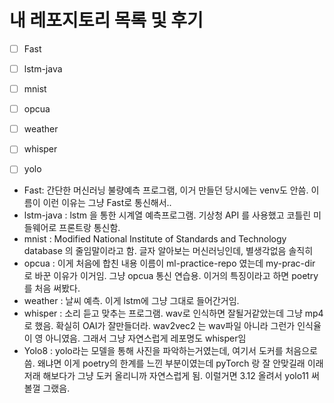 # 내 레포지토리 목록 및 후기

- [ ] Fast
- [ ] lstm-java
- [ ] mnist
- [ ] opcua
- [ ] weather
- [ ] whisper
- [ ] yolo



- Fast: 간단한 머신러닝 불량예측 프로그램, 이거 만들던 당시에는 venv도 안씀. 이름이 이런 이유는 그냥 Fast로 통신해서..
- lstm-java : lstm 을 통한 시계열 예측프로그램. 기상청 API 를 사용했고 코틀린 미들웨어로 프론트랑 통신함.
- mnist : Modified National Institute of Standards and Technology database 의 줄임말이라고 함. 글자 알아보는 머신러닝인데, 별생각없음 솔직히
- opcua : 이게 처음에 합친 내용 이름이 ml-practice-repo 였는데 my-prac-dir 로 바꾼 이유가 이거임. 그냥 opcua 통신 연습용. 이거의 특징이라고 하면 poetry 를 처음 써봤다.
- weather : 날씨 예측. 이게 lstm에 그냥 그대로 들어간거임. 
- whisper : 소리 듣고 맞추는 프로그램. wav로 인식하면 잘될거같았는데 그냥 mp4로 했음. 확실히 OAI가 잘만들더라. wav2vec2 는 wav파일 아니라 그런가 인식율이 영 아니였음. 그래서 그냥 자연스럽게 레포명도 whisper임
- Yolo8 : yolo라는 모델을 통해 사진을 파악하는거였는데, 여기서 도커를 처음으로 씀. 왜냐면 이게 poetry의 한계를 느낀 부분이였는데 pyTorch 랑 잘 안맞길래 이래저래 해보다가 그냥 도커 올리니까 자연스럽게 됨. 이럴거면 3.12 올려서 yolo11 써볼껄 그랬음.
